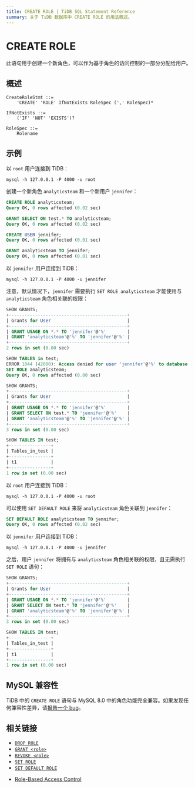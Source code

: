 ```yaml
---
title: CREATE ROLE | TiDB SQL Statement Reference
summary: 关于 TiDB 数据库中 CREATE ROLE 的用法概述。
---
```


# CREATE ROLE

此语句用于创建一个新角色，可以作为基于角色的访问控制的一部分分配给用户。

## 概述

```ebnf+diagram
CreateRoleStmt ::=
    'CREATE' 'ROLE' IfNotExists RoleSpec (',' RoleSpec)*

IfNotExists ::=
    ('IF' 'NOT' 'EXISTS')?

RoleSpec ::=
    Rolename
```

## 示例

以 `root` 用户连接到 TiDB：

```shell
mysql -h 127.0.0.1 -P 4000 -u root
```

创建一个新角色 `analyticsteam` 和一个新用户 `jennifer`：

```sql
CREATE ROLE analyticsteam;
Query OK, 0 rows affected (0.02 sec)

GRANT SELECT ON test.* TO analyticsteam;
Query OK, 0 rows affected (0.02 sec)

CREATE USER jennifer;
Query OK, 0 rows affected (0.01 sec)

GRANT analyticsteam TO jennifer;
Query OK, 0 rows affected (0.01 sec)
```

以 `jennifer` 用户连接到 TiDB：

```shell
mysql -h 127.0.0.1 -P 4000 -u jennifer
```

注意，默认情况下，`jennifer` 需要执行 `SET ROLE analyticsteam` 才能使用与 `analyticsteam` 角色相关联的权限：

```sql
SHOW GRANTS;
+---------------------------------------------+
| Grants for User                             |
+---------------------------------------------+
| GRANT USAGE ON *.* TO 'jennifer'@'%'        |
| GRANT 'analyticsteam'@'%' TO 'jennifer'@'%' |
+---------------------------------------------+
2 rows in set (0.00 sec)

SHOW TABLES in test;
ERROR 1044 (42000): Access denied for user 'jennifer'@'%' to database 'test'
SET ROLE analyticsteam;
Query OK, 0 rows affected (0.00 sec)

SHOW GRANTS;
+---------------------------------------------+
| Grants for User                             |
+---------------------------------------------+
| GRANT USAGE ON *.* TO 'jennifer'@'%'        |
| GRANT SELECT ON test.* TO 'jennifer'@'%'    |
| GRANT 'analyticsteam'@'%' TO 'jennifer'@'%' |
+---------------------------------------------+
3 rows in set (0.00 sec)

SHOW TABLES IN test;
+----------------+
| Tables_in_test |
+----------------+
| t1             |
+----------------+
1 row in set (0.00 sec)
```

以 `root` 用户连接到 TiDB：

```shell
mysql -h 127.0.0.1 -P 4000 -u root
```

可以使用 `SET DEFAULT ROLE` 来将 `analyticsteam` 角色关联到 `jennifer`：

```sql
SET DEFAULT ROLE analyticsteam TO jennifer;
Query OK, 0 rows affected (0.02 sec)
```

以 `jennifer` 用户连接到 TiDB：

```shell
mysql -h 127.0.0.1 -P 4000 -u jennifer
```

之后，用户 `jennifer` 将拥有与 `analyticsteam` 角色相关联的权限，且无需执行 `SET ROLE` 语句：

```sql
SHOW GRANTS;
+---------------------------------------------+
| Grants for User                             |
+---------------------------------------------+
| GRANT USAGE ON *.* TO 'jennifer'@'%'        |
| GRANT SELECT ON test.* TO 'jennifer'@'%'    |
| GRANT 'analyticsteam'@'%' TO 'jennifer'@'%' |
+---------------------------------------------+
3 rows in set (0.00 sec)

SHOW TABLES IN test;
+----------------+
| Tables_in_test |
+----------------+
| t1             |
+----------------+
1 row in set (0.00 sec)
```

## MySQL 兼容性

TiDB 中的 `CREATE ROLE` 语句与 MySQL 8.0 中的角色功能完全兼容。如果发现任何兼容性差异，请[报告一个 bug](https://docs.pingcap.com/tidb/stable/support)。

## 相关链接

* [`DROP ROLE`](/sql-statements/sql-statement-drop-role.md)
* [`GRANT <role>`](/sql-statements/sql-statement-grant-role.md)
* [`REVOKE <role>`](/sql-statements/sql-statement-revoke-role.md)
* [`SET ROLE`](/sql-statements/sql-statement-set-role.md)
* [`SET DEFAULT ROLE`](/sql-statements/sql-statement-set-default-role.md)

<CustomContent platform="tidb">

* [Role-Based Access Control](/role-based-access-control.md)

</CustomContent>